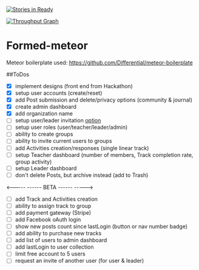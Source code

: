 [![Stories in Ready](https://badge.waffle.io/FormedApp/formedapp-meteor.png?label=ready&title=Ready)](https://waffle.io/FormedApp/formedapp-meteor)

[![Throughput Graph](https://graphs.waffle.io/FormedApp/formedapp-meteor/throughput.svg)](https://waffle.io/FormedApp/formedapp-meteor/metrics)

# Formed-meteor

Meteor boilerplate used:
https://github.com/Differential/meteor-boilerplate

##ToDos
- [x] implement designs (front end from Hackathon)
- [x] setup user accounts (create/reset)
- [x] add Post submission and delete/privacy options (community & journal)
- [x] create admin dashboard
- [x] add organization name
- [ ] setup user/leader invitation [option](http://stackoverflow.com/questions/20990550/how-to-make-sign-up-invitation-only)
- [ ] setup user roles (user/teacher/leader/admin)
- [ ] ability to create groups
- [ ] ability to invite current users to groups
- [ ] add Activities creation/responses (single linear track)
- [ ] setup Teacher dashboard (number of members, Track completion rate, group activity)
- [ ] setup Leader dashboard
- [ ] don't delete Posts, but archive instead (add to Trash)

<----- ------ BETA ------ ----->

- [ ] add Track and Activities creation
- [ ] ability to assign track to group
- [ ] add payment gateway (Stripe)
- [ ] add Facebook oAuth login
- [ ] show new posts count since lastLogin (button or nav number badge)
- [ ] add ability to purchase new tracks
- [ ] add list of users to admin dashboard
- [ ] add lastLogin to user collection
- [ ] limit free account to 5 users
- [ ] request an invite of another user (for user & leader)
